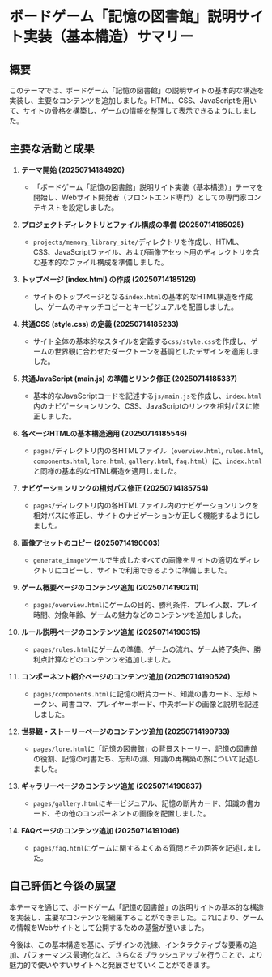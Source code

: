 # ボードゲーム「記憶の図書館」説明サイト実装（基本構造）サマリー

## 概要

このテーマでは、ボードゲーム「記憶の図書館」の説明サイトの基本的な構造を実装し、主要なコンテンツを追加しました。HTML、CSS、JavaScriptを用いて、サイトの骨格を構築し、ゲームの情報を整理して表示できるようにしました。

## 主要な活動と成果

1.  **テーマ開始 (20250714184920)**
    *   「ボードゲーム「記憶の図書館」説明サイト実装（基本構造）」テーマを開始し、Webサイト開発者（フロントエンド専門）としての専門家コンテキストを設定しました。

2.  **プロジェクトディレクトリとファイル構成の準備 (20250714185025)**
    *   `projects/memory_library_site/`ディレクトリを作成し、HTML、CSS、JavaScriptファイル、および画像アセット用のディレクトリを含む基本的なファイル構成を準備しました。

3.  **トップページ (index.html) の作成 (20250714185129)**
    *   サイトのトップページとなる`index.html`の基本的なHTML構造を作成し、ゲームのキャッチコピーとキービジュアルを配置しました。

4.  **共通CSS (style.css) の定義 (20250714185233)**
    *   サイト全体の基本的なスタイルを定義する`css/style.css`を作成し、ゲームの世界観に合わせたダークトーンを基調としたデザインを適用しました。

5.  **共通JavaScript (main.js) の準備とリンク修正 (20250714185337)**
    *   基本的なJavaScriptコードを記述する`js/main.js`を作成し、`index.html`内のナビゲーションリンク、CSS、JavaScriptのリンクを相対パスに修正しました。

6.  **各ページHTMLの基本構造適用 (20250714185546)**
    *   `pages/`ディレクトリ内の各HTMLファイル（`overview.html`, `rules.html`, `components.html`, `lore.html`, `gallery.html`, `faq.html`）に、`index.html`と同様の基本的なHTML構造を適用しました。

7.  **ナビゲーションリンクの相対パス修正 (20250714185754)**
    *   `pages/`ディレクトリ内の各HTMLファイル内のナビゲーションリンクを相対パスに修正し、サイトのナビゲーションが正しく機能するようにしました。

8.  **画像アセットのコピー (20250714190003)**
    *   `generate_image`ツールで生成したすべての画像をサイトの適切なディレクトリにコピーし、サイトで利用できるように準備しました。

9.  **ゲーム概要ページのコンテンツ追加 (20250714190211)**
    *   `pages/overview.html`にゲームの目的、勝利条件、プレイ人数、プレイ時間、対象年齢、ゲームの魅力などのコンテンツを追加しました。

10. **ルール説明ページのコンテンツ追加 (20250714190315)**
    *   `pages/rules.html`にゲームの準備、ゲームの流れ、ゲーム終了条件、勝利点計算などのコンテンツを追加しました。

11. **コンポーネント紹介ページのコンテンツ追加 (20250714190524)**
    *   `pages/components.html`に記憶の断片カード、知識の書カード、忘却トークン、司書コマ、プレイヤーボード、中央ボードの画像と説明を記述しました。

12. **世界観・ストーリーページのコンテンツ追加 (20250714190733)**
    *   `pages/lore.html`に「記憶の図書館」の背景ストーリー、記憶の図書館の役割、記憶の司書たち、忘却の淵、知識の再構築の旅について記述しました。

13. **ギャラリーページのコンテンツ追加 (20250714190837)**
    *   `pages/gallery.html`にキービジュアル、記憶の断片カード、知識の書カード、その他のコンポーネントの画像を配置しました。

14. **FAQページのコンテンツ追加 (20250714191046)**
    *   `pages/faq.html`にゲームに関するよくある質問とその回答を記述しました。

## 自己評価と今後の展望

本テーマを通じて、ボードゲーム「記憶の図書館」の説明サイトの基本的な構造を実装し、主要なコンテンツを網羅することができました。これにより、ゲームの情報をWebサイトとして公開するための基盤が整いました。

今後は、この基本構造を基に、デザインの洗練、インタラクティブな要素の追加、パフォーマンス最適化など、さらなるブラッシュアップを行うことで、より魅力的で使いやすいサイトへと発展させていくことができます。
